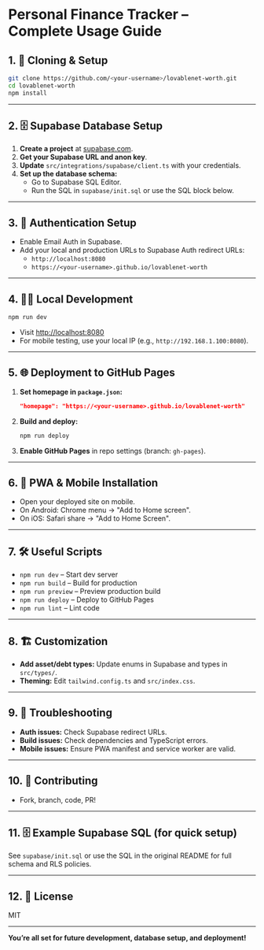 # Personal Finance Tracker – Complete Usage Guide

## 1. 🚀 Cloning & Setup

```bash
git clone https://github.com/<your-username>/lovablenet-worth.git
cd lovablenet-worth
npm install
```

---

## 2. 🗄️ Supabase Database Setup

1. **Create a project** at [supabase.com](https://supabase.com).
2. **Get your Supabase URL and anon key**.
3. **Update** `src/integrations/supabase/client.ts` with your credentials.
4. **Set up the database schema:**
   - Go to Supabase SQL Editor.
   - Run the SQL in `supabase/init.sql` or use the SQL block below.

---

## 3. 🔐 Authentication Setup

- Enable Email Auth in Supabase.
- Add your local and production URLs to Supabase Auth redirect URLs:
  - `http://localhost:8080`
  - `https://<your-username>.github.io/lovablenet-worth`

---

## 4. 🧑‍💻 Local Development

```bash
npm run dev
```
- Visit [http://localhost:8080](http://localhost:8080)
- For mobile testing, use your local IP (e.g., `http://192.168.1.100:8080`).

---

## 5. 🌐 Deployment to GitHub Pages

1. **Set homepage in `package.json`:**
   ```json
   "homepage": "https://<your-username>.github.io/lovablenet-worth"
   ```
2. **Build and deploy:**
   ```bash
   npm run deploy
   ```
3. **Enable GitHub Pages** in repo settings (branch: `gh-pages`).

---

## 6. 📱 PWA & Mobile Installation

- Open your deployed site on mobile.
- On Android: Chrome menu → "Add to Home screen".
- On iOS: Safari share → "Add to Home Screen".

---

## 7. 🛠️ Useful Scripts

- `npm run dev` – Start dev server
- `npm run build` – Build for production
- `npm run preview` – Preview production build
- `npm run deploy` – Deploy to GitHub Pages
- `npm run lint` – Lint code

---

## 8. 🏗️ Customization

- **Add asset/debt types:** Update enums in Supabase and types in `src/types/`.
- **Theming:** Edit `tailwind.config.ts` and `src/index.css`.

---

## 9. 🚨 Troubleshooting

- **Auth issues:** Check Supabase redirect URLs.
- **Build issues:** Check dependencies and TypeScript errors.
- **Mobile issues:** Ensure PWA manifest and service worker are valid.

---

## 10. 🤝 Contributing

- Fork, branch, code, PR!

---

## 11. 🗄️ Example Supabase SQL (for quick setup)

See `supabase/init.sql` or use the SQL in the original README for full schema and RLS policies.

---

## 12. 📄 License

MIT

---

**You’re all set for future development, database setup, and deployment!**